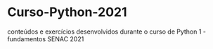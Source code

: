 # Curso-Python-2021
conteúdos e exercícios desenvolvidos durante o curso de Python 1 - fundamentos SENAC 2021
